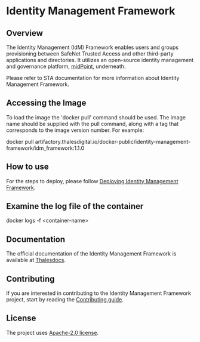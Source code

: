 # Identity Management Framework 

## Overview

The Identity Management (IdM) Framework enables users and groups provisioning between SafeNet Trusted Access and other third-party applications and directories. It utilizes an open-source identity management and governance platform, [midPoint][def], underneath.

Please refer to STA documentation for more information about Identity Management Framework. 

## Accessing the Image

To load the image the &#39;docker pull&#39; command should be used. The image name should be supplied with the pull command, along with a tag that corresponds to the image version number. For example:

docker pull artifactory.thalesdigital.io/docker-public/identity-management-framework/idm_framework:1.1.0

## How to use
For the steps to deploy, please follow [Deploying Identity Management Framework][def2].

## Examine the log file of the container

docker logs -f &lt;container-name&gt;

## Documentation

The official documentation of the Identity Management Framework is available at [Thalesdocs][def3].

## Contributing

If you are interested in contributing to the Identity Management Framework project, start by reading the [Contributing guide](/CONTRIBUTING.md).

## License

The project uses [Apache-2.0 license](/LICENSE).


[def]: https://docs.evolveum.com/midpoint/
[def2]: https://thalesdocs.com/sta/operator/user_synchronization/user_provisioning_through_safenet_trusted_access_idm_connector/idm_deployment/index.html
[def3]: https://thalesdocs.com/sta/operator/user_synchronization/user_provisioning_through_safenet_trusted_access_idm_connector/index.html
